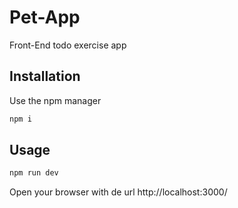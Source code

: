 # Pet-App
Front-End todo exercise app
## Installation

Use the npm manager
```bash
npm i
```

## Usage

```python
npm run dev
```
Open your browser with de url http://localhost:3000/
